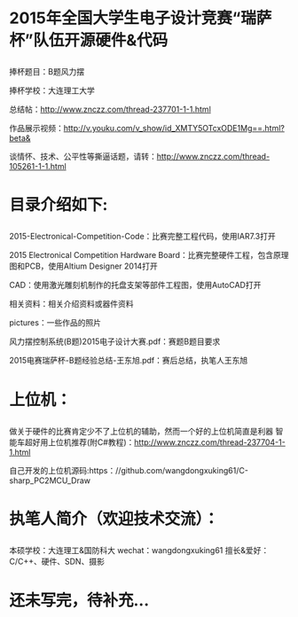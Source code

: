 # 2015年全国大学生电子设计竞赛“瑞萨杯”队伍开源硬件&代码<p>
捧杯题目：B题风力摆<p>
捧杯学校：大连理工大学<p>
总结帖：http://www.znczz.com/thread-237701-1-1.html<p>
作品展示视频：http://v.youku.com/v_show/id_XMTY5OTcxODE1Mg==.html?beta&<p>
谈情怀、技术、公平性等撕逼话题，请转：http://www.znczz.com/thread-105261-1-1.html

# 目录介绍如下:<p>
2015-Electronical-Competition-Code：比赛完整工程代码，使用IAR7.3打开<p>
2015 Electronical Competition Hardware Board：比赛完整硬件工程，包含原理图和PCB，使用Altium Designer 2014打开<p>
CAD：使用激光雕刻机制作的托盘支架等部件工程图，使用AutoCAD打开<p>
相关资料：相关介绍资料或器件资料<p>
pictures：一些作品的照片<p>
风力摆控制系统(B题)2015电子设计大赛.pdf：赛题B题目要求<p>
2015电赛瑞萨杯-B题经验总结-王东旭.pdf：赛后总结，执笔人王东旭<p>

# 上位机：<p>
做关于硬件的比赛肯定少不了上位机的辅助，然而一个好的上位机简直是利器
智能车超好用上位机推荐(附C#教程)：http://www.znczz.com/thread-237704-1-1.html<p>
自己开发的上位机源码:https：//github.com/wangdongxuking61/C-sharp_PC2MCU_Draw<p>

# 执笔人简介（欢迎技术交流）：<p>
本硕学校：大连理工&国防科大
wechat：wangdongxuking61
擅长&爱好：C/C++、硬件、SDN、摄影

# 还未写完，待补充...<p>
